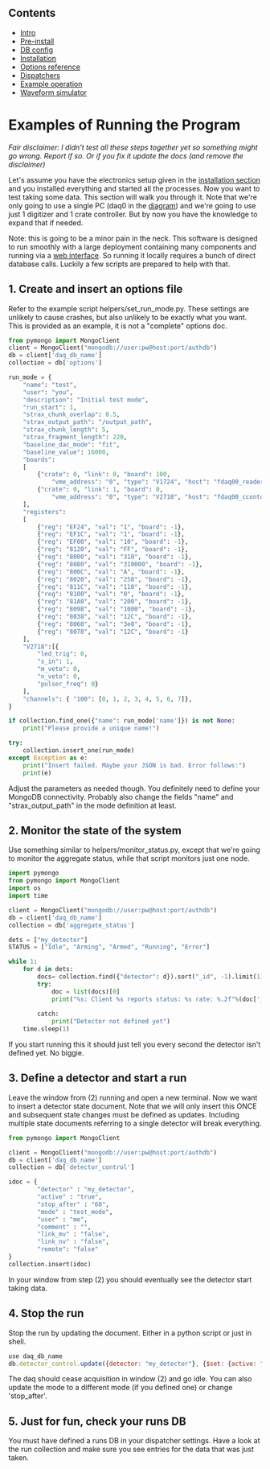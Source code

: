 ## Contents
* [Intro](index.md) 
* [Pre-install](prerequisites.md) 
* [DB config](databases.md) 
* [Installation](installation.md) 
* [Options reference](daq_options.md) 
* [Dispatchers](dispatcher.md)
* [Example operation](how_to_run.md)
* [Waveform simulator](fax.md)

# Examples of Running the Program

*Fair disclaimer: I didn't test all these steps together yet so something might go wrong. Report if so. Or if you fix it update the docs (and remove the disclaimer)*

Let's assume you have the electronics setup given in the [installation section](installation.md) and you installed everything and started all the processes. Now you want to test taking some data. This section will walk you through it. Note that we're only going to use a single PC (daq0 in the [diagram](installation.md)) and we're going to use just 1 digitizer and 1 crate controller. But by now you have the knowledge to expand that if needed.

Note: this is going to be a minor pain in the neck. This software is designed to run smoothly with a large deployment containing many components and running via a [web interface](https://github.com/coderdj/nodiaq). So running it locally requires a bunch of direct database calls. Luckily a few scripts are prepared to help with that.

## 1. Create and insert an options file

Refer to the example script helpers/set_run_mode.py. These settings are unlikely to cause crashes, but also unlikely to be exactly what you want. This is provided as an example, it is not a "complete" options doc.

```python
from pymongo import MongoClient
client = MongoClient("mongodb://user:pw@host:port/authdb")
db = client['daq_db_name']
collection = db['options']

run_mode = {
    "name": "test",
    "user": "you",
    "description": "Initial test mode",
    "run_start": 1,
    "strax_chunk_overlap": 0.5,
    "strax_output_path": "/output_path",
    "strax_chunk_length": 5,
    "strax_fragment_length": 220,
    "baseline_dac_mode": "fit",
    "baseline_value": 16000,
    "boards":
    [
        {"crate": 0, "link": 0, "board": 100,
            "vme_address": "0", "type": "V1724", "host": "fdaq00_reader_0"},
        {"crate": 0, "link": 1, "board": 0,
            "vme_address": "0", "type": "V2718", "host": "fdaq00_ccontol_0"}
    ],
    "registers":
    [
        {"reg": "EF24", "val": "1", "board": -1},
        {"reg": "EF1C", "val": "1", "board": -1},
        {"reg": "EF00", "val": "10", "board": -1},
        {"reg": "8120", "val": "FF", "board": -1},
        {"reg": "8000", "val": "310", "board": -1},
        {"reg": "8080", "val": "310000", "board": -1},
        {"reg": "800C", "val": "A", "board": -1},
        {"reg": "8020", "val": "258", "board": -1},
        {"reg": "811C", "val": "110", "board": -1},
        {"reg": "8100", "val": "0", "board": -1},
        {"reg": "81A0", "val": "200", "board": -1},
        {"reg": "8098", "val": "1000", "board": -1},
        {"reg": "8038", "val": "12C", "board": -1},
        {"reg": "8060", "val": "3e8", "board": -1},
        {"reg": "8078", "val": "12C", "board": -1}
    ],
    "V2718":[{
        "led_trig": 0, 
        "s_in": 1, 
        "m_veto": 0, 
        "n_veto": 0, 
        "pulser_freq": 0}
    ],
    "channels": { "100": [0, 1, 2, 3, 4, 5, 6, 7]},
}

if collection.find_one({"name": run_mode['name']}) is not None:
    print("Please provide a unique name!")

try:
    collection.insert_one(run_mode)
except Exception as e:
    print("Insert failed. Maybe your JSON is bad. Error follows:")
    print(e)
```

Adjust the parameters as needed though. You definitely need to define your MongoDB connectivity. Probably also change the fields "name" and "strax_output_path" in the mode definition at least.

## 2. Monitor the state of the system

Use something similar to helpers/monitor_status.py, except that we're going to monitor the aggregate status, while that script monitors just one node.

```python
import pymongo
from pymongo import MongoClient
import os
import time

client = MongoClient("mongodb://user:pw@host:port/authdb")
db = client['daq_db_name']
collection = db['aggregate_status']

dets = ["my_detector"]
STATUS = ["Idle", "Arming", "Armed", "Running", "Error"]

while 1:
    for d in dets:
        docs= collection.find({"detector": d}).sort("_id", -1).limit(1)
        try: 
            doc = list(docs)[0]
            print("%s: Client %s reports status: %s rate: %.2f"%(doc['_id'].generation_time,
                                                                        doc['host'], STATUS[doc['status']], doc['rate']))
        catch:
            print("Detector not defined yet")
    time.sleep(1)
```

If you start running this it should just tell you every second the detector isn't defined yet. No biggie.

## 3. Define a detector and start a run

Leave the window from (2) running and open a new terminal. Now we want to insert a detector state document. Note that we will only insert this ONCE and subsequent state changes must be defined as updates. Including multiple state documents referring to a single detector will break everything.

```python
from pymongo import MongoClient

client = MongoClient("mongodb://user:pw@host:port/authdb")
db = client['daq_db_name']
collection = db['detector_control']

idoc = { 
        "detector" : "my_detector", 
        "active" : "true",
        "stop_after" : "60",
        "mode" : "test_mode",
        "user" : "me",
        "comment" : "",
        "link_mv" : "false",
        "link_nv" : "false",
        "remote": "false"
} 
collection.insert(idoc)
```

In your window from step (2) you should eventually see the detector start taking data.

## 4. Stop the run

Stop the run by updating the document. Either in a python script or just in shell.

```javascript
use daq_db_name
db.detector_control.update({detector: "my_detector"}, {$set: {active: "false"}})
```
The daq should cease acquisition in window (2) and go idle. You can also update the mode to a different mode (if you defined one) or change 'stop_after'.

## 5. Just for fun, check your runs DB

You must have defined a runs DB in your dispatcher settings. Have a look at the run collection and make sure you see entries for the data that was just taken.

